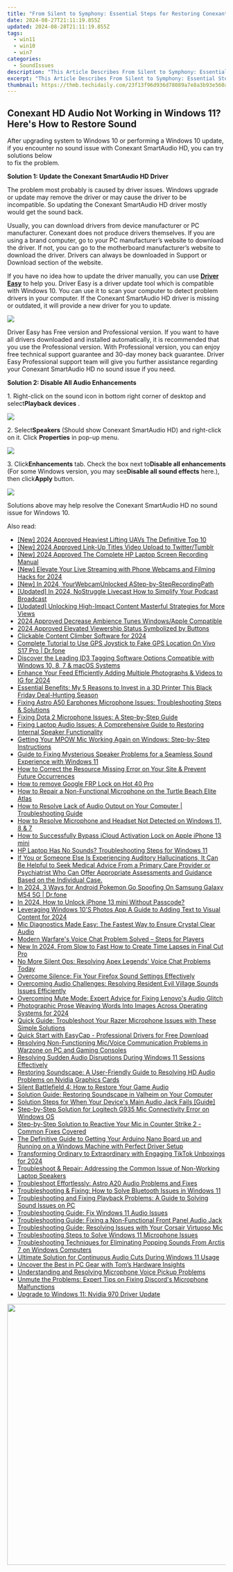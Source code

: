 ```yaml
---
title: "From Silent to Symphony: Essential Steps for Restoring Conexant SmartAudio HD Sound on Window 10 Operating Systems"
date: 2024-08-27T21:11:19.855Z
updated: 2024-08-28T21:11:19.855Z
tags:
  - win11
  - win10
  - win7
categories:
  - SoundIssues
description: "This Article Describes From Silent to Symphony: Essential Steps for Restoring Conexant SmartAudio HD Sound on Window 10 Operating Systems"
excerpt: "This Article Describes From Silent to Symphony: Essential Steps for Restoring Conexant SmartAudio HD Sound on Window 10 Operating Systems"
thumbnail: https://thmb.techidaily.com/23f13f96d936d78089a7e8a3b93e560ac0ab8587601498f32a131493f3f787f8.jpg
---
```


## Conexant HD Audio Not Working in Windows 11? Here's How to Restore Sound

After upgrading system to Windows 10 or performing a Windows 10 update, if you encounter no sound issue with Conexant SmartAudio HD, you can try solutions below  
to fix the problem.
  
**Solution 1: Update the Conexant SmartAudio HD Driver**
  
The problem most probably is caused by driver issues. Windows upgrade or update may remove the driver or may cause the driver to be incompatible. So updating the Conexant SmartAudio HD driver mostly would get the sound back.  
  
Usually, you can download drivers from device manufacturer or PC manufacturer. Conexant does not produce drivers themselves. If you are using a brand computer, go to your PC manufacturer’s website to download the driver. If not, you can go to the motherboard manufacturer’s website to download the driver. Drivers can always be downloaded in Support or Download section of the website.
  
If you have no idea how to update the driver manually, you can use **[Driver Easy](https://tools.techidaily.com/drivereasy/download/)** to help you. Driver Easy is a driver update tool which is compatible with Windows 10\. You can use it to scan your computer to detect problem drivers in your computer. If the  Conexant SmartAudio HD driver is missing or outdated, it will provide a new driver for you to update.  
  
![](https://images.drivereasy.com/wp-content/uploads/2017/04/img_5901da3b3f5dd.jpg)

Driver Easy has Free version and Professional version. If you want to have all drivers downloaded and installed automatically, it is recommended that you use the Professional version. With Professional version, you can enjoy free technical support guarantee and 30-day money back guarantee. Driver Easy Professional support team will give you further assistance regarding your Conexant SmartAudio HD no sound issue if you need.
  
**Solution 2: Disable All Audio Enhancements**
  
 1\. Right-click on the sound icon in bottom right corner of desktop and select**Playback devices** .  
  
![](https://images.drivereasy.com/wp-content/uploads/2016/04/img_570b4f3700616.png)
  
 2\. Select**Speakers** (Should show Conexant SmartAudio HD) and right-click on it. Click **Properties** in pop-up menu.
  
![](https://images.drivereasy.com/wp-content/uploads/2016/06/img_5767b67ee879d.png)

 3\. Click**Enhancements** tab. Check the box next to**Disable all enhancements**  (For some Windows version, you may see**Disable all sound effects** here.), then click**Apply** button.  
  
![](https://images.drivereasy.com/wp-content/uploads/2016/06/img_5767b470a7710.png)
  
 Solutions above may help resolve the Conexant SmartAudio HD no sound issue for Windows 10.

<ins class="adsbygoogle"
     style="display:block"
     data-ad-format="autorelaxed"
     data-ad-client="ca-pub-7571918770474297"
     data-ad-slot="1223367746"></ins>



<ins class="adsbygoogle"
     style="display:block"
     data-ad-client="ca-pub-7571918770474297"
     data-ad-slot="8358498916"
     data-ad-format="auto"
     data-full-width-responsive="true"></ins>

<span class="atpl-alsoreadstyle">Also read:</span>
<div><ul>
<li><a href="https://vp-tips.techidaily.com/new-2024-approved-heaviest-lifting-uavs-the-definitive-top-10/"><u>[New] 2024 Approved  Heaviest Lifting UAVs  The Definitive Top 10</u></a></li>
<li><a href="https://twitter-videos.techidaily.com/new-2024-approved-link-up-titles-video-upload-to-twittertumblr/"><u>[New] 2024 Approved  Link-Up Titles  Video Upload to Twitter/Tumblr</u></a></li>
<li><a href="https://screen-mirroring-recording.techidaily.com/new-2024-approved-the-complete-hp-laptop-screen-recording-manual/"><u>[New] 2024 Approved  The Complete HP Laptop Screen Recording Manual</u></a></li>
<li><a href="https://screen-capture.techidaily.com/new-elevate-your-live-streaming-with-phone-webcams-and-filming-hacks-for-2024/"><u>[New] Elevate Your Live Streaming with Phone Webcams and Filming Hacks for 2024</u></a></li>
<li><a href="https://screen-capture.techidaily.com/new-in-2024-yourwebcamunlocked-astep-by-steprecordingpath/"><u>[New] In 2024, YourWebcamUnlocked  AStep-by-StepRecordingPath</u></a></li>
<li><a href="https://fox-direct.techidaily.com/updated-in-2024-nostruggle-livecast-how-to-simplify-your-podcast-broadcast/"><u>[Updated] In 2024, NoStruggle Livecast  How to Simplify Your Podcast Broadcast</u></a></li>
<li><a href="https://facebook-record-videos.techidaily.com/updated-unlocking-high-impact-content-masterful-strategies-for-more-views/"><u>[Updated] Unlocking High-Impact Content  Masterful Strategies for More Views</u></a></li>
<li><a href="https://fox-http.techidaily.com/2024-approved-decrease-ambience-tunes-windowsapple-compatible/"><u>2024 Approved  Decrease Ambience Tunes  Windows/Apple Compatible</u></a></li>
<li><a href="https://youtube-zero.techidaily.com/approved-elevated-viewership-status-symbolized-by-buttons/"><u>2024 Approved  Elevated Viewership Status Symbolized by Buttons</u></a></li>
<li><a href="https://extra-tips.techidaily.com/clickable-content-climber-software-for-2024/"><u>Clickable Content Climber Software for 2024</u></a></li>
<li><a href="https://fake-location.techidaily.com/complete-tutorial-to-use-gps-joystick-to-fake-gps-location-on-vivo-s17-pro-drfone-by-drfone-virtual-android/"><u>Complete Tutorial to Use GPS Joystick to Fake GPS Location On Vivo S17 Pro | Dr.fone</u></a></li>
<li><a href="https://media-tips.techidaily.com/discover-the-leading-id3-tagging-software-options-compatible-with-windows-10-8-7-and-macos-systems/"><u>Discover the Leading ID3 Tagging Software Options Compatible with Windows 10, 8, 7 & macOS Systems</u></a></li>
<li><a href="https://instagram-video-recordings.techidaily.com/enhance-your-feed-efficiently-adding-multiple-photographs-and-videos-to-ig-for-2024/"><u>Enhance Your Feed  Efficiently Adding Multiple Photographs & Videos to IG for 2024</u></a></li>
<li><a href="https://hardware-tips.techidaily.com/essential-benefits-my-5-reasons-to-invest-in-a-3d-printer-this-black-friday-deal-hunting-season/"><u>Essential Benefits: My 5 Reasons to Invest in a 3D Printer This Black Friday Deal-Hunting Season</u></a></li>
<li><a href="https://sound-issues.techidaily.com/fixing-astro-a50-earphones-microphone-issues-troubleshooting-steps-and-solutions/"><u>Fixing Astro A50 Earphones Microphone Issues: Troubleshooting Steps & Solutions</u></a></li>
<li><a href="https://sound-issues.techidaily.com/fixing-dota-2-microphone-issues-a-step-by-step-guide/"><u>Fixing Dota 2 Microphone Issues: A Step-by-Step Guide</u></a></li>
<li><a href="https://sound-issues.techidaily.com/fixing-laptop-audio-issues-a-comprehensive-guide-to-restoring-internal-speaker-functionality/"><u>Fixing Laptop Audio Issues: A Comprehensive Guide to Restoring Internal Speaker Functionality</u></a></li>
<li><a href="https://sound-issues.techidaily.com/getting-your-mpow-mic-working-again-on-windows-step-by-step-instructions/"><u>Getting Your MPOW Mic Working Again on Windows: Step-by-Step Instructions</u></a></li>
<li><a href="https://sound-issues.techidaily.com/guide-to-fixing-mysterious-speaker-problems-for-a-seamless-sound-experience-with-windows-11/"><u>Guide to Fixing Mysterious Speaker Problems for a Seamless Sound Experience with Windows 11</u></a></li>
<li><a href="https://tech-recovery.techidaily.com/how-to-correct-the-resource-missing-error-on-your-site-and-prevent-future-occurrences/"><u>How to Correct the Resource Missing Error on Your Site & Prevent Future Occurrences</u></a></li>
<li><a href="https://blog-min.techidaily.com/how-to-remove-google-frp-lock-on-hot-40-pro-by-drfone-android-unlock-remove-google-frp/"><u>How to remove Google FRP Lock on Hot 40 Pro</u></a></li>
<li><a href="https://sound-issues.techidaily.com/how-to-repair-a-non-functional-microphone-on-the-turtle-beach-elite-atlas/"><u>How to Repair a Non-Functional Microphone on the Turtle Beach Elite Atlas</u></a></li>
<li><a href="https://sound-issues.techidaily.com/how-to-resolve-lack-of-audio-output-on-your-computer-troubleshooting-guide/"><u>How to Resolve Lack of Audio Output on Your Computer | Troubleshooting Guide</u></a></li>
<li><a href="https://sound-issues.techidaily.com/how-to-resolve-microphone-and-headset-not-detected-on-windows-11-8-and-7/"><u>How to Resolve Microphone and Headset Not Detected on Windows 11, 8 & 7</u></a></li>
<li><a href="https://activate-lock.techidaily.com/how-to-successfully-bypass-icloud-activation-lock-on-apple-iphone-13-mini-by-drfone-ios/"><u>How to Successfully Bypass iCloud Activation Lock on Apple iPhone 13 mini</u></a></li>
<li><a href="https://sound-issues.techidaily.com/hp-laptop-has-no-sounds-troubleshooting-steps-for-windows-11/"><u>HP Laptop Has No Sounds? Troubleshooting Steps for Windows 11</u></a></li>
<li><a href="https://sound-issues.techidaily.com/if-you-or-someone-else-is-experiencing-auditory-hallucinations-it-can-be-helpful-to-seek-medical-advice-from-a-primary-care-provider-or-psychiatrist-who-can654/"><u>If You or Someone Else Is Experiencing Auditory Hallucinations, It Can Be Helpful to Seek Medical Advice From a Primary Care Provider or Psychiatrist Who Can Offer Appropriate Assessments and Guidance Based on the Individual Case.</u></a></li>
<li><a href="https://change-location.techidaily.com/in-2024-3-ways-for-android-pokemon-go-spoofing-on-samsung-galaxy-m54-5g-drfone-by-drfone-virtual-android/"><u>In 2024, 3 Ways for Android Pokemon Go Spoofing On Samsung Galaxy M54 5G | Dr.fone</u></a></li>
<li><a href="https://ios-unlock.techidaily.com/in-2024-how-to-unlock-iphone-13-mini-without-passcode-by-drfone-ios/"><u>In 2024, How to Unlock iPhone 13 mini Without Passcode?</u></a></li>
<li><a href="https://extra-support.techidaily.com/leveraging-windows-10s-photos-app-a-guide-to-adding-text-to-visual-content-for-2024/"><u>Leveraging Windows 10'S Photos App  A Guide to Adding Text to Visual Content for 2024</u></a></li>
<li><a href="https://sound-issues.techidaily.com/mic-diagnostics-made-easy-the-fastest-way-to-ensure-crystal-clear-audio/"><u>Mic Diagnostics Made Easy: The Fastest Way to Ensure Crystal Clear Audio</u></a></li>
<li><a href="https://sound-issues.techidaily.com/modern-warfares-voice-chat-problem-solved-steps-for-players/"><u>Modern Warfare's Voice Chat Problem Solved – Steps for Players</u></a></li>
<li><a href="https://smart-video-creator.techidaily.com/new-in-2024-from-slow-to-fast-how-to-create-time-lapses-in-final-cut-pro/"><u>New In 2024, From Slow to Fast How to Create Time Lapses in Final Cut Pro</u></a></li>
<li><a href="https://sound-issues.techidaily.com/no-more-silent-ops-resolving-apex-legends-voice-chat-problems-today/"><u>No More Silent Ops: Resolving Apex Legends' Voice Chat Problems Today</u></a></li>
<li><a href="https://sound-issues.techidaily.com/overcome-silence-fix-your-firefox-sound-settings-effectively/"><u>Overcome Silence: Fix Your Firefox Sound Settings Effectively</u></a></li>
<li><a href="https://sound-issues.techidaily.com/overcoming-audio-challenges-resolving-resident-evil-village-sounds-issues-efficiently/"><u>Overcoming Audio Challenges: Resolving Resident Evil Village Sounds Issues Efficiently</u></a></li>
<li><a href="https://sound-issues.techidaily.com/overcoming-mute-mode-expert-advice-for-fixing-lenovos-audio-glitch/"><u>Overcoming Mute Mode: Expert Advice for Fixing Lenovo's Audio Glitch</u></a></li>
<li><a href="https://extra-guidance.techidaily.com/photographic-prose-weaving-words-into-images-across-operating-systems-for-2024/"><u>Photographic Prose  Weaving Words Into Images Across Operating Systems for 2024</u></a></li>
<li><a href="https://sound-issues.techidaily.com/quick-guide-troubleshoot-your-razer-microphone-issues-with-these-simple-solutions/"><u>Quick Guide: Troubleshoot Your Razer Microphone Issues with These Simple Solutions</u></a></li>
<li><a href="https://hardware-help.techidaily.com/quick-start-with-easycap-professional-drivers-for-free-download/"><u>Quick Start with EasyCap - Professional Drivers for Free Download</u></a></li>
<li><a href="https://sound-issues.techidaily.com/resolving-non-functioning-micvoice-communication-problems-in-warzone-on-pc-and-gaming-consoles/"><u>Resolving Non-Functioning Mic/Voice Communication Problems in Warzone on PC and Gaming Consoles</u></a></li>
<li><a href="https://sound-issues.techidaily.com/resolving-sudden-audio-disruptions-during-windows-11-sessions-effectively/"><u>Resolving Sudden Audio Disruptions During Windows 11 Sessions Effectively</u></a></li>
<li><a href="https://sound-issues.techidaily.com/restoring-soundscape-a-user-friendly-guide-to-resolving-hd-audio-problems-on-nvidia-graphics-cards/"><u>Restoring Soundscape: A User-Friendly Guide to Resolving HD Audio Problems on Nvidia Graphics Cards</u></a></li>
<li><a href="https://sound-issues.techidaily.com/silent-battlefield-4-how-to-restore-your-game-audio/"><u>Silent Battlefield 4: How to Restore Your Game Audio</u></a></li>
<li><a href="https://sound-issues.techidaily.com/solution-guide-restoring-soundscape-in-valheim-on-your-computer/"><u>Solution Guide: Restoring Soundscape in Valheim on Your Computer</u></a></li>
<li><a href="https://sound-issues.techidaily.com/solution-steps-for-when-your-devices-main-audio-jack-fails-guide/"><u>Solution Steps for When Your Device's Main Audio Jack Fails [Guide]</u></a></li>
<li><a href="https://sound-issues.techidaily.com/step-by-step-solution-for-logitech-g935-mic-connectivity-error-on-windows-os/"><u>Step-by-Step Solution for Logitech G935 Mic Connectivity Error on Windows OS</u></a></li>
<li><a href="https://sound-issues.techidaily.com/step-by-step-solution-to-reactive-your-mic-in-counter-strike-2-common-fixes-covered/"><u>Step-by-Step Solution to Reactive Your Mic in Counter Strike 2 - Common Fixes Covered</u></a></li>
<li><a href="https://hardware-help.techidaily.com/the-definitive-guide-to-getting-your-arduino-nano-board-up-and-running-on-a-windows-machine-with-perfect-driver-setup/"><u>The Definitive Guide to Getting Your Arduino Nano Board up and Running on a Windows Machine with Perfect Driver Setup</u></a></li>
<li><a href="https://fox-info.techidaily.com/transforming-ordinary-to-extraordinary-with-engaging-tiktok-unboxings-for-2024/"><u>Transforming Ordinary to Extraordinary with Engaging TikTok Unboxings for 2024</u></a></li>
<li><a href="https://sound-issues.techidaily.com/troubleshoot-and-repair-addressing-the-common-issue-of-non-working-laptop-speakers/"><u>Troubleshoot & Repair: Addressing the Common Issue of Non-Working Laptop Speakers</u></a></li>
<li><a href="https://sound-issues.techidaily.com/troubleshoot-effortlessly-astro-a20-audio-problems-and-fixes/"><u>Troubleshoot Effortlessly: Astro A20 Audio Problems and Fixes</u></a></li>
<li><a href="https://sound-issues.techidaily.com/troubleshooting-and-fixing-how-to-solve-bluetooth-issues-in-windows-11/"><u>Troubleshooting & Fixing: How to Solve Bluetooth Issues in Windows 11</u></a></li>
<li><a href="https://sound-issues.techidaily.com/troubleshooting-and-fixing-playback-problems-a-guide-to-solving-sound-issues-on-pc/"><u>Troubleshooting and Fixing Playback Problems: A Guide to Solving Sound Issues on PC</u></a></li>
<li><a href="https://sound-issues.techidaily.com/troubleshooting-guide-fix-windows-11-audio-issues/"><u>Troubleshooting Guide: Fix Windows 11 Audio Issues</u></a></li>
<li><a href="https://sound-issues.techidaily.com/troubleshooting-guide-fixing-a-non-functional-front-panel-audio-jack/"><u>Troubleshooting Guide: Fixing a Non-Functional Front Panel Audio Jack</u></a></li>
<li><a href="https://sound-issues.techidaily.com/troubleshooting-guide-resolving-issues-with-your-corsair-virtuoso-mic/"><u>Troubleshooting Guide: Resolving Issues with Your Corsair Virtuoso Mic</u></a></li>
<li><a href="https://sound-issues.techidaily.com/troubleshooting-steps-to-solve-windows-11-microphone-issues/"><u>Troubleshooting Steps to Solve Windows 11 Microphone Issues</u></a></li>
<li><a href="https://sound-issues.techidaily.com/troubleshooting-techniques-for-eliminating-popping-sounds-from-arctis-7-on-windows-computers/"><u>Troubleshooting Techniques for Eliminating Popping Sounds From Arctis 7 on Windows Computers</u></a></li>
<li><a href="https://sound-issues.techidaily.com/ultimate-solution-for-continuous-audio-cuts-during-windows-11-usage/"><u>Ultimate Solution for Continuous Audio Cuts During Windows 11 Usage</u></a></li>
<li><a href="https://hardware-reviews.techidaily.com/uncover-the-best-in-pc-gear-with-toms-hardware-insights/"><u>Uncover the Best in PC Gear with Tom’s Hardware Insights</u></a></li>
<li><a href="https://sound-issues.techidaily.com/understanding-and-resolving-microphone-voice-pickup-problems/"><u>Understanding and Resolving Microphone Voice Pickup Problems</u></a></li>
<li><a href="https://sound-issues.techidaily.com/unmute-the-problems-expert-tips-on-fixing-discords-microphone-malfunctions/"><u>Unmute the Problems: Expert Tips on Fixing Discord's Microphone Malfunctions</u></a></li>
<li><a href="https://driver-install.techidaily.com/upgrade-to-windows-11-nvidia-970-driver-update/"><u>Upgrade to Windows 11: Nvidia 970 Driver Update</u></a></li>
</ul></div>

<!-- affiliate ads begin -->
<a href="https://appsumo.8odi.net/c/5597632/2082526/7443" target="_top" id="2082526"><img src="//a.impactradius-go.com/display-ad/7443-2082526" border="0" alt="" width="1200" height="600"/></a><img height="0" width="0" src="https://appsumo.8odi.net/i/5597632/2082526/7443" style="position:absolute;visibility:hidden;" border="0" />
<!-- affiliate ads end -->